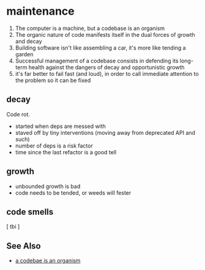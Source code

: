 # maintenance
1. The computer is a machine, but a codebase is an organism
2. The organic nature of code manifests itself in the dual forces of growth and
   decay
3. Building software isn't like assembling a car, it's more like tending a
   garden
4. Successful management of a codebase consists in defending its long-term
   health against the dangers of decay and opportunistic growth
5. it's far better to fail fast (and loud), in order to call immediate
   attention to the problem so it can be fixed

## decay
Code rot.
- started when deps are messed with
- staved off by tiny interventions (moving away from deprecated API and such)
- number of deps is a risk factor
- time since the last refactor is a good tell

## growth
- unbounded growth is bad
- code needs to be tended, or weeds will fester

## code smells
[ tbi ]

## See Also
- [a codebae is an organism](http://www.meltingasphalt.com/a-codebase-is-an-organism/)
